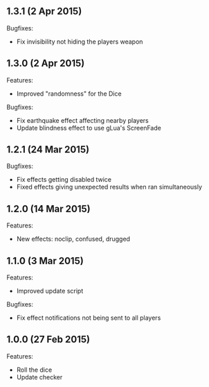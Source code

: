 ## 1.3.1 (2 Apr 2015)

Bugfixes:

- Fix invisibility not hiding the players weapon

## 1.3.0 (2 Apr 2015)

Features:

- Improved "randomness" for the Dice

Bugfixes:

- Fix earthquake effect affecting nearby players
- Update blindness effect to use gLua's ScreenFade

## 1.2.1 (24 Mar 2015)

Bugfixes:

- Fix effects getting disabled twice
- Fixed effects giving unexpected results when ran simultaneously

## 1.2.0 (14 Mar 2015)

Features:

- New effects: noclip, confused, drugged

## 1.1.0 (3 Mar 2015)

Features:

- Improved update script

Bugfixes:

- Fix effect notifications not being sent to all players

## 1.0.0 (27 Feb 2015)

Features:

- Roll the dice
- Update checker
